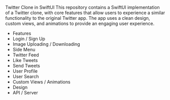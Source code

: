 Twitter Clone in SwiftUI
This repository contains a SwiftUI implementation of a Twitter clone, with core features that allow users to experience a similar functionality to the original Twitter app. The app uses a clean design, custom views, and animations to provide an engaging user experience.

- Features
- Login / Sign Up
- Image Uploading / Downloading
- Side Menu
- Twitter Feed
- Like Tweets
- Send Tweets
- User Profile
- User Search
- Custom Views / Animations
- Design
- API / Server
